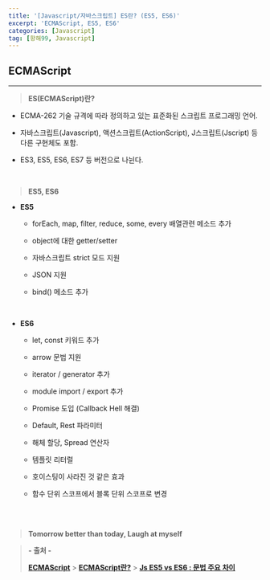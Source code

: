 ```yaml
---
title: '[Javascript/자바스크립트] ES란? (ES5, ES6)'
excerpt: 'ECMAScript, ES5, ES6'
categories: [Javascript]
tag: [항해99, Javascript]
---
```


## ECMAScript

---

> **ES(ECMAScript)란?**

-   ECMA-262 기술 규격에 따라 정의하고 있는 표준화된 스크립트 프로그래밍 언어.

-   자바스크립트(Javascript), 액션스크립트(ActionScript), J스크립트(Jscript) 등 다른 구현체도 포함.

-   ES3, ES5, ES6, ES7 등 버전으로 나뉜다.

<br>

> **ES5, ES6**

-   **ES5**

    -   forEach, map, filter, reduce, some, every 배열관련 메소드 추가

    -   object에 대한 getter/setter

    -   자바스크립트 strict 모드 지원

    -   JSON 지원

    -   bind() 메소드 추가

<br>

-   **ES6**

    -   let, const 키워드 추가

    -   arrow 문법 지원

    -   iterator / generator 추가

    -   module import / export 추가

    -   Promise 도입 (Callback Hell 해결)

    -   Default, Rest 파라미터

    -   해체 할당, Spread 연산자

    -   템플릿 리터럴

    -   호이스팅이 사라진 것 같은 효과

    -   함수 단위 스코프에서 블록 단위 스코프로 변경

<br><br>

> **Tomorrow better than today, Laugh at myself**

> **- 출처 -**
>
> **[ECMAScript](https://ko.wikipedia.org/wiki/ECMA%EC%8A%A4%ED%81%AC%EB%A6%BD%ED%8A%B8)** > **[ECMAScript란?](https://usefultoknow.tistory.com/entry/ECMA-SCript%EB%9E%80-ES%EB%9E%80)** > **[Js ES5 vs ES6 : 문법 주요 차이](https://velog.io/@picapipicca/Js-ES5-vs-ES6-%EB%AC%B8%EB%B2%95-%EC%A3%BC%EC%9A%94-%EC%B0%A8%EC%9D%B4)**
